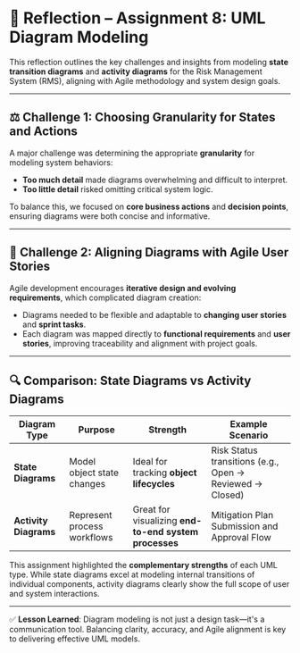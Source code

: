 # 🧠 Reflection – Assignment 8: UML Diagram Modeling

This reflection outlines the key challenges and insights from modeling **state transition diagrams** and **activity diagrams** for the Risk Management System (RMS), aligning with Agile methodology and system design goals.

---

## ⚖️ Challenge 1: Choosing Granularity for States and Actions

A major challenge was determining the appropriate **granularity** for modeling system behaviors:

- **Too much detail** made diagrams overwhelming and difficult to interpret.
- **Too little detail** risked omitting critical system logic.

To balance this, we focused on **core business actions** and **decision points**, ensuring diagrams were both concise and informative.

---

## 🔄 Challenge 2: Aligning Diagrams with Agile User Stories

Agile development encourages **iterative design and evolving requirements**, which complicated diagram creation:

- Diagrams needed to be flexible and adaptable to **changing user stories** and **sprint tasks**.
- Each diagram was mapped directly to **functional requirements** and **user stories**, improving traceability and alignment with project goals.

---

## 🔍 Comparison: State Diagrams vs Activity Diagrams

| Diagram Type      | Purpose                     | Strength                            | Example Scenario                        |
|-------------------|-----------------------------|--------------------------------------|------------------------------------------|
| **State Diagrams** | Model object state changes  | Ideal for tracking **object lifecycles** | Risk Status transitions (e.g., Open → Reviewed → Closed) |
| **Activity Diagrams** | Represent process workflows | Great for visualizing **end-to-end system processes** | Mitigation Plan Submission and Approval Flow |

This assignment highlighted the **complementary strengths** of each UML type. While state diagrams excel at modeling internal transitions of individual components, activity diagrams clearly show the full scope of user and system interactions.

---

✅ **Lesson Learned**: Diagram modeling is not just a design task—it's a communication tool. Balancing clarity, accuracy, and Agile alignment is key to delivering effective UML models.

